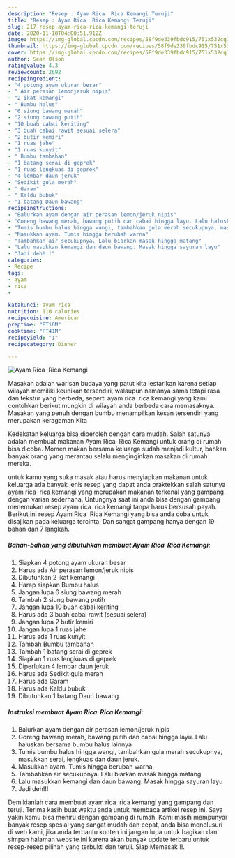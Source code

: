 ```yaml
---
description: "Resep : Ayam Rica  Rica Kemangi Teruji"
title: "Resep : Ayam Rica  Rica Kemangi Teruji"
slug: 217-resep-ayam-rica-rica-kemangi-teruji
date: 2020-11-18T04:00:51.912Z
image: https://img-global.cpcdn.com/recipes/58f9de339fbdc915/751x532cq70/ayam-rica-rica-kemangi-foto-resep-utama.jpg
thumbnail: https://img-global.cpcdn.com/recipes/58f9de339fbdc915/751x532cq70/ayam-rica-rica-kemangi-foto-resep-utama.jpg
cover: https://img-global.cpcdn.com/recipes/58f9de339fbdc915/751x532cq70/ayam-rica-rica-kemangi-foto-resep-utama.jpg
author: Sean Olson
ratingvalue: 4.3
reviewcount: 2692
recipeingredient:
- "4 potong ayam ukuran besar"
- " Air perasan lemonjeruk nipis"
- "2 ikat kemangi"
- " Bumbu halus"
- "6 siung bawang merah"
- "2 siung bawang putih"
- "10 buah cabai keriting"
- "3 buah cabai rawit sesuai selera"
- "2 butir kemiri"
- "1 ruas jahe"
- "1 ruas kunyit"
- " Bumbu tambahan"
- "1 batang serai di geprek"
- "1 ruas lengkuas di geprek"
- "4 lembar daun jeruk"
- "Sedikit gula merah"
- " Garam"
- " Kaldu bubuk"
- "1 batang Daun bawang"
recipeinstructions:
- "Balurkan ayam dengan air perasan lemon/jeruk nipis"
- "Goreng bawang merah, bawang putih dan cabai hingga layu. Lalu haluskan bersama bumbu halus lainnya"
- "Tumis bumbu halus hingga wangi, tambahkan gula merah secukupnya, masukkan serai, lengkuas dan daun jeruk."
- "Masukkan ayam. Tumis hingga berubah warna"
- "Tambahkan air secukupnya. Lalu biarkan masak hingga matang"
- "Lalu masukkan kemangi dan daun bawang. Masak hingga sayuran layu"
- "Jadi deh!!!"
categories:
- Recipe
tags:
- ayam
- rica
- 

katakunci: ayam rica  
nutrition: 110 calories
recipecuisine: American
preptime: "PT16M"
cooktime: "PT41M"
recipeyield: "1"
recipecategory: Dinner

---
```



![Ayam Rica  Rica Kemangi](https://img-global.cpcdn.com/recipes/58f9de339fbdc915/751x532cq70/ayam-rica-rica-kemangi-foto-resep-utama.jpg)

Masakan adalah warisan budaya yang patut kita lestarikan karena setiap wilayah memiliki keunikan tersendiri, walaupun namanya sama tetapi rasa dan tekstur yang berbeda, seperti ayam rica  rica kemangi yang kami contohkan berikut mungkin di wilayah anda berbeda cara memasaknya. Masakan yang penuh dengan bumbu menampilkan kesan tersendiri yang merupakan keragaman Kita

Kedekatan keluarga bisa diperoleh dengan cara mudah. Salah satunya adalah membuat makanan Ayam Rica  Rica Kemangi untuk orang di rumah bisa dicoba. Momen makan bersama keluarga sudah menjadi kultur, bahkan banyak orang yang merantau selalu menginginkan masakan di rumah mereka.



untuk kamu yang suka masak atau harus menyiapkan makanan untuk keluarga ada banyak jenis resep yang dapat anda praktekkan salah satunya ayam rica  rica kemangi yang merupakan makanan terkenal yang gampang dengan varian sederhana. Untungnya saat ini anda bisa dengan gampang menemukan resep ayam rica  rica kemangi tanpa harus bersusah payah.
Berikut ini resep Ayam Rica  Rica Kemangi yang bisa anda coba untuk disajikan pada keluarga tercinta. Dan sangat gampang hanya dengan 19 bahan dan 7 langkah.


<!--inarticleads1-->

##### Bahan-bahan yang dibutuhkan membuat Ayam Rica  Rica Kemangi:

1. Siapkan 4 potong ayam ukuran besar
1. Harus ada  Air perasan lemon/jeruk nipis
1. Dibutuhkan 2 ikat kemangi
1. Harap siapkan  Bumbu halus
1. Jangan lupa 6 siung bawang merah
1. Tambah 2 siung bawang putih
1. Jangan lupa 10 buah cabai keriting
1. Harus ada 3 buah cabai rawit (sesuai selera)
1. Jangan lupa 2 butir kemiri
1. Jangan lupa 1 ruas jahe
1. Harus ada 1 ruas kunyit
1. Tambah  Bumbu tambahan
1. Tambah 1 batang serai di geprek
1. Siapkan 1 ruas lengkuas di geprek
1. Diperlukan 4 lembar daun jeruk
1. Harus ada Sedikit gula merah
1. Harus ada  Garam
1. Harus ada  Kaldu bubuk
1. Dibutuhkan 1 batang Daun bawang




<!--inarticleads2-->

##### Instruksi membuat  Ayam Rica  Rica Kemangi:

1. Balurkan ayam dengan air perasan lemon/jeruk nipis
1. Goreng bawang merah, bawang putih dan cabai hingga layu. Lalu haluskan bersama bumbu halus lainnya
1. Tumis bumbu halus hingga wangi, tambahkan gula merah secukupnya, masukkan serai, lengkuas dan daun jeruk.
1. Masukkan ayam. Tumis hingga berubah warna
1. Tambahkan air secukupnya. Lalu biarkan masak hingga matang
1. Lalu masukkan kemangi dan daun bawang. Masak hingga sayuran layu
1. Jadi deh!!!




Demikianlah cara membuat ayam rica  rica kemangi yang gampang dan teruji. Terima kasih buat waktu anda untuk membaca artikel resep ini. Saya yakin kamu bisa meniru dengan gampang di rumah. Kami masih mempunyai banyak resep spesial yang sangat mudah dan cepat, anda bisa menelusuri di web kami, jika anda terbantu konten ini jangan lupa untuk bagikan dan simpan halaman website ini karena akan banyak update terbaru untuk resep-resep pilihan yang terbukti dan teruji. Siap Memasak !!. 
